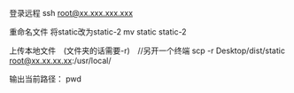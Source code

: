 登录远程
ssh root@xx.xxx.xxx.xxx

重命名文件 将static改为static-2 
mv static static-2


上传本地文件　(文件夹的话需要-r)　//另开一个终端
scp -r Desktop/dist/static root@xx.xx.xx.xx:/usr/local/

输出当前路径：
pwd
